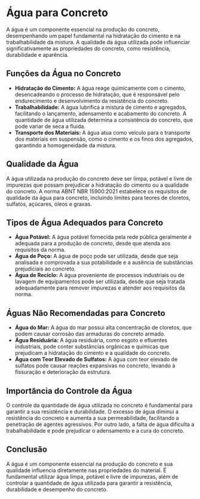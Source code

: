 # Água para Concreto

A água é um componente essencial na produção do concreto, desempenhando um papel fundamental na hidratação do cimento e na trabalhabilidade da mistura. A qualidade da água utilizada pode influenciar significativamente as propriedades do concreto, como resistência, durabilidade e aparência.

## Funções da Água no Concreto

* **Hidratação do Cimento:** A água reage quimicamente com o cimento, desencadeando o processo de hidratação, que é responsável pelo endurecimento e desenvolvimento da resistência do concreto.
* **Trabalhabilidade:** A água lubrifica a mistura de cimento e agregados, facilitando o lançamento, adensamento e acabamento do concreto. A quantidade de água utilizada determina a consistência do concreto, que pode variar de seca a fluida.
* **Transporte dos Materiais:** A água atua como veículo para o transporte dos materiais em suspensão, como o cimento e os finos dos agregados, garantindo a homogeneidade da mistura.

## Qualidade da Água

A água utilizada na produção do concreto deve ser limpa, potável e livre de impurezas que possam prejudicar a hidratação do cimento ou a qualidade do concreto. A norma ABNT NBR 15900:2021 estabelece os requisitos de qualidade da água para concreto, incluindo limites para teores de cloretos, sulfatos, açúcares, óleos e graxas.

## Tipos de Água Adequados para Concreto

* **Água Potável:** A água potável fornecida pela rede pública geralmente é adequada para a produção de concreto, desde que atenda aos requisitos da norma.
* **Água de Poço:** A água de poço pode ser utilizada, desde que seja analisada e comprovada a sua potabilidade e a ausência de substâncias prejudiciais ao concreto.
* **Água de Reciclo:** A água proveniente de processos industriais ou de lavagem de equipamentos pode ser utilizada, desde que seja tratada adequadamente para remover impurezas e atender aos requisitos da norma.

## Águas Não Recomendadas para Concreto

* **Água do Mar:** A água do mar possui alta concentração de cloretos, que podem causar corrosão das armaduras do concreto armado.
* **Água Residuária:** A água residuária, como esgoto e efluentes industriais, pode conter substâncias orgânicas e químicas que prejudicam a hidratação do cimento e a qualidade do concreto.
* **Água com Teor Elevado de Sulfatos:** A água com teor elevado de sulfatos pode causar reações expansivas no concreto, levando à fissuração e deterioração da estrutura.

## Importância do Controle da Água

O controle da quantidade de água utilizada no concreto é fundamental para garantir a sua resistência e durabilidade. O excesso de água diminui a resistência do concreto e aumenta a sua permeabilidade, facilitando a penetração de agentes agressivos. Por outro lado, a falta de água dificulta a trabalhabilidade e pode prejudicar o adensamento e a cura do concreto.

## Conclusão

A água é um componente essencial na produção do concreto e sua qualidade influencia diretamente nas propriedades do material. É fundamental utilizar água limpa, potável e livre de impurezas, além de controlar a quantidade de água utilizada para garantir a resistência, durabilidade e desempenho do concreto.
